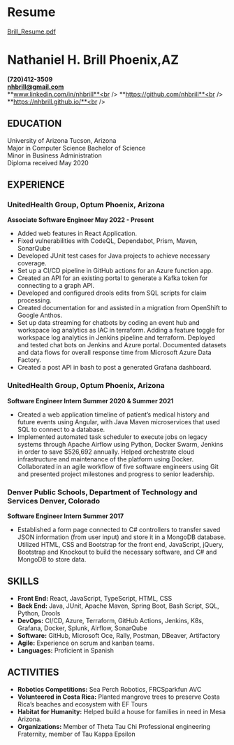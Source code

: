 
# Resume
<a href="./Brill_Resume.pdf" download="Brill_Resume.pdf">Brill_Resume.pdf</a>

# Nathaniel H. Brill Phoenix,AZ
**(720)412-3509**<br />
**nhbrill@gmail.com**<br />
**www.linkedin.com/in/nhbrill**<br />
**https://github.com/nhbrill**<br />
**https://nhbrill.github.io/**<br />

## EDUCATION
University of Arizona Tucson, Arizona<br />
Major in Computer Science Bachelor of Science<br />
Minor in Business Administration<br />
Diploma received May 2020<br />

## EXPERIENCE
### UnitedHealth Group, Optum Phoenix, Arizona
**Associate Software Engineer May 2022 - Present**
- Added web features in React Application.
- Fixed vulnerabilities with CodeQL, Dependabot, Prism, Maven, SonarQube
- Developed JUnit test cases for Java projects to achieve necessary coverage.
- Set up a CI/CD pipeline in GitHub actions for an Azure function app.
- Created an API for an existing portal to generate a Kafka token for connecting to a graph API.
- Developed and configured drools edits from SQL scripts for claim processing.
- Created documentation for and assisted in a migration from OpenShift to Google Anthos.
- Set up data streaming for chatbots by coding an event hub and workspace log analytics as IAC in terraform.
Adding a feature toggle for workspace log analytics in Jenkins pipeline and terraform. Deployed and tested chat
bots on Jenkins and Azure portal. Documented datasets and data flows for overall response time from
Microsoft Azure Data Factory.
- Created a post API in bash to post a generated Grafana dashboard.
### UnitedHealth Group, Optum Phoenix, Arizona
**Software Engineer Intern Summer 2020 & Summer 2021**
- Created a web application timeline of patient’s medical history and future events using Angular, with Java
Maven microservices that used SQL to connect to a database.
- Implemented automated task scheduler to execute jobs on legacy systems through Apache Airflow using
Python, Docker Swarm, Jenkins in order to save $526,692 annually. Helped orchestrate cloud infrastructure
and maintenance of the platform using Docker. Collaborated in an agile workflow of five software engineers
using Git and presented project milestones and progress to senior leadership.
### Denver Public Schools, Department of Technology and Services Denver, Colorado
**Software Engineer Intern Summer 2017**
- Established a form page connected to C# controllers to transfer saved JSON information (from user input) and
store it in a MongoDB database. Utilized HTML, CSS and Bootstrap for the front end, JavaScript, jQuery,
Bootstrap and Knockout to build the necessary software, and C# and MongoDB to store data.
## SKILLS
- **Front End:** React, JavaScript, TypeScript, HTML, CSS
- **Back End:** Java, JUnit, Apache Maven, Spring Boot, Bash Script, SQL, Python, Drools
- **DevOps:** CI/CD, Azure, Terraform, GitHub Actions, Jenkins, K8s, Grafana, Docker, Splunk, Airflow, SonarQube
- **Software:** GitHub, Microsoft Oce, Rally, Postman, DBeaver, Artifactory
- **Agile:** Experience on scrum and kanban teams.
- **Languages:** Proficient in Spanish
## ACTIVITIES
- **Robotics Competitions:** Sea Perch Robotics, FRCSparkfun AVC
- **Volunteered in Costa Rica:** Planted mangrove trees to preserve Costa Rica’s beaches and ecosystem with EF Tours
- **Habitat for Humanity:** Helped build a house for families in need in Mesa Arizona.
- **Organizations:** Member of Theta Tau Chi Professional engineering Fraternity, member of Tau Kappa Epsilon